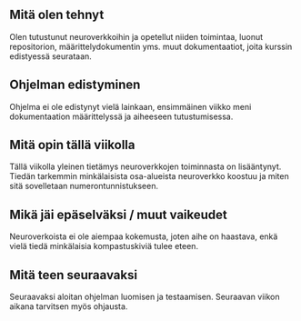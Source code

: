 ## Mitä olen tehnyt

Olen tutustunut neuroverkkoihin ja opetellut niiden toimintaa, luonut repositorion, määrittelydokumentin yms. muut dokumentaatiot, joita kurssin edistyessä seurataan.

## Ohjelman edistyminen

Ohjelma ei ole edistynyt vielä lainkaan, ensimmäinen viikko meni dokumentaation määrittelyssä ja aiheeseen tutustumisessa.

## Mitä opin tällä viikolla

Tällä viikolla yleinen tietämys neuroverkkojen toiminnasta on lisääntynyt. Tiedän tarkemmin minkälaisista osa-alueista neuroverkko koostuu ja miten sitä sovelletaan numerontunnistukseen.

## Mikä jäi epäselväksi / muut vaikeudet

Neuroverkoista ei ole aiempaa kokemusta, joten aihe on haastava, enkä vielä tiedä minkälaisia kompastuskiviä tulee eteen.

## Mitä teen seuraavaksi

Seuraavaksi aloitan ohjelman luomisen ja testaamisen. Seuraavan viikon aikana tarvitsen myös ohjausta.
